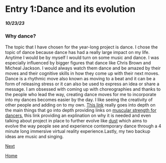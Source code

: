 # Entry 1:Dance and its evolution
##### 10/23/23

### Why dance?

The topic that I have chosen for the year-long project is dance. I chose the topic of dance because dance has had a really large impact on my life. Anytime I would be by myself I would turn on some music and dance. I was especially influenced by bigger figures that dance like Chris Brown and Micheal Jackson. I would always watch them dance and be amazed by their moves and their cognitive skills in how they come up with their next moves. Dance is a rhythmic move also known as moving to a beat and it can be a form of releasing stress or it can also be used to express an idea or share a message. I am obsessed with coming up with choreographies and thanks to the people who lead the way, creating dance moves for me to incorporate into my dances becomes easier by the day. I like seeing the creativity of other people and adding on to my own. [This link](https://medium.com/digital-literacy-for-decision-makers-columbia-b/technology-and-dance-blending-the-digital-and-physical-worlds-33589ff2bdd6) really goes into depth on the main things that go into depth providing links on [muscular strength for dancers](https://presentingdenver.org/muscular-strength-for-dancers/), this link providing an explination on why it is needed and even talking about project in place to further evolve like [dust](https://vrdust.org.uk/)  which aims to evolve the way people see and experience contemporary dance through a 4 minute long immersive virtual reality experience.Lastly, my two backup ideas are music and singing.



[Next](entry02.md)

[Home](../README.md)